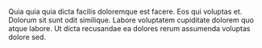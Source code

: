 Quia quia quia dicta facilis doloremque est facere.
Eos qui voluptas et.
Dolorum sit sunt odit similique.
Labore voluptatem cupiditate dolorem quo atque labore.
Ut dicta recusandae ea dolores rerum assumenda voluptas dolore sed.